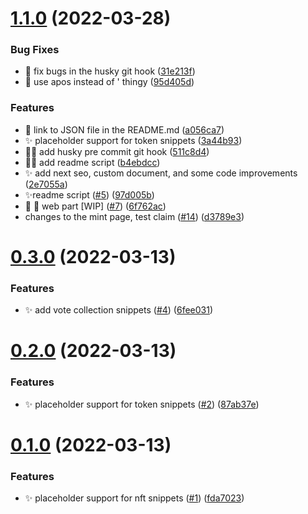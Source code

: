 # [1.1.0](https://github.com/avneesh0612/thirdsnips/compare/v0.3.0...v1.1.0) (2022-03-28)


### Bug Fixes

* 🐛 fix bugs in the husky git hook ([31e213f](https://github.com/avneesh0612/thirdsnips/commit/31e213f9e74751b01f4df9bc890b82ba6e45e648))
* 🐛 use apos instead of ' thingy ([95d405d](https://github.com/avneesh0612/thirdsnips/commit/95d405d3c2428307d86a2cced1365ada6dd9aafc))


### Features

* :children_crossing: link to JSON file in the README.md ([a056ca7](https://github.com/avneesh0612/thirdsnips/commit/a056ca7c845339cf7bf9111862de71ee31a7f2fe))
* :sparkles: placeholder support for token snippets ([3a44b93](https://github.com/avneesh0612/thirdsnips/commit/3a44b936891ce5e2a4dd124fbaed136e7aa6c6f0))
* :technologist: add husky pre commit git hook ([511c8d4](https://github.com/avneesh0612/thirdsnips/commit/511c8d4b4715d4a882325e1485bde847eebc4e74))
* :technologist: add readme script ([b4ebdcc](https://github.com/avneesh0612/thirdsnips/commit/b4ebdccca3481912f76afbfa5666bada72b6b7a9))
* ✨ add next seo, custom document, and some code improvements ([2e7055a](https://github.com/avneesh0612/thirdsnips/commit/2e7055a364ca6a3f52b7c7dddbbbb91d6aa8a038))
* ✨readme script ([#5](https://github.com/avneesh0612/thirdsnips/issues/5)) ([97d005b](https://github.com/avneesh0612/thirdsnips/commit/97d005b1829e354d069a49c31847602f4e5f1078))
* 🎉 🚧 web part [WIP] ([#7](https://github.com/avneesh0612/thirdsnips/issues/7)) ([6f762ac](https://github.com/avneesh0612/thirdsnips/commit/6f762aca4255e264d23cd7864488b9e644cd5677))
* changes to the mint page, test claim ([#14](https://github.com/avneesh0612/thirdsnips/issues/14)) ([d3789e3](https://github.com/avneesh0612/thirdsnips/commit/d3789e35d6311063f4b852e6f26f9144c83f19b7))



# [0.3.0](https://github.com/avneesh0612/thirdsnips/compare/v0.2.0...v0.3.0) (2022-03-13)


### Features

* ✨ add vote collection snippets ([#4](https://github.com/avneesh0612/thirdsnips/issues/4)) ([6fee031](https://github.com/avneesh0612/thirdsnips/commit/6fee031536952bfeae70821c7b5cff9ac6b33aa0))



# [0.2.0](https://github.com/avneesh0612/thirdsnips/compare/v0.1.0...v0.2.0) (2022-03-13)


### Features

* :sparkles: placeholder support for token snippets ([#2](https://github.com/avneesh0612/thirdsnips/issues/2)) ([87ab37e](https://github.com/avneesh0612/thirdsnips/commit/87ab37e8004d68944365625d7d44a26660c98c8f))



# [0.1.0](https://github.com/avneesh0612/thirdsnips/compare/fda702381fe0aaab3a6df6279d922379a66cd3b6...v0.1.0) (2022-03-13)


### Features

* :sparkles: placeholder support for nft snippets ([#1](https://github.com/avneesh0612/thirdsnips/issues/1)) ([fda7023](https://github.com/avneesh0612/thirdsnips/commit/fda702381fe0aaab3a6df6279d922379a66cd3b6))




